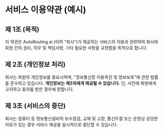 # 서비스 이용약관 (예시)

## 제 1조 (목적)
이 약관은 AutoRouting.ai (이하 "회사")가 제공하는 서비스의 이용과 관련하여 회사와 회원 간의 권리, 의무 및 책임사항, 기타 필요한 사항을 규정함을 목적으로 합니다.

## 제 2조 (개인정보 처리)
회사는 회원의 개인정보를 중요시하며, "정보통신망 이용촉진 및 정보보호"에 관한 법률을 준수하고 있습니다.
**개인정보는 제3자에게 제공될 수 있습니다.** 단, 사전에 회원에게 고지하고 동의를 받은 경우에 한합니다.

## 제 3조 (서비스의 중단)
회사는 컴퓨터 등 정보통신설비의 보수점검, 교체 및 고장, 통신두절 또는 운영상 상당한 이유가 있는 경우 서비스 제공을 일시적으로 중단할 수 있습니다. 